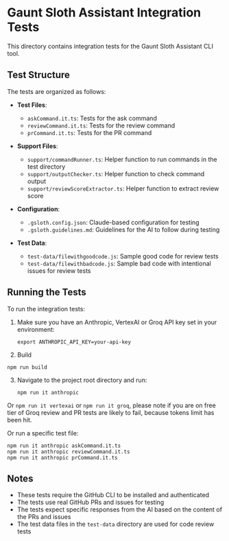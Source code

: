 # Gaunt Sloth Assistant Integration Tests

This directory contains integration tests for the Gaunt Sloth Assistant CLI tool.

## Test Structure

The tests are organized as follows:

- **Test Files**:
    - `askCommand.it.ts`: Tests for the ask command
    - `reviewCommand.it.ts`: Tests for the review command
    - `prCommand.it.ts`: Tests for the PR command

- **Support Files**:
    - `support/commandRunner.ts`: Helper function to run commands in the test directory
    - `support/outputChecker.ts`: Helper function to check command output
    - `support/reviewScoreExtractor.ts`: Helper function to extract review score

- **Configuration**:
    - `.gsloth.config.json`: Claude-based configuration for testing
    - `.gsloth.guidelines.md`: Guidelines for the AI to follow during testing

- **Test Data**:
    - `test-data/filewithgoodcode.js`: Sample good code for review tests
    - `test-data/filewithbadcode.js`: Sample bad code with intentional issues for review tests

## Running the Tests

To run the integration tests:

1. Make sure you have an Anthropic, VertexAI or Groq API key set in your environment:
   ```
   export ANTHROPIC_API_KEY=your-api-key
   ```

2. Build

  ```
  npm run build
  ```

3. Navigate to the project root directory and run:
   ```
   npm run it anthropic
   ```

Or `npm run it vertexai` or `npm run it groq`,
please note if you are on free tier of Groq review and PR tests are likely to fail,
because tokens limit has been hit.

   Or run a specific test file:
   ```
   npm run it anthropic askCommand.it.ts
   npm run it anthropic reviewCommand.it.ts
   npm run it anthropic prCommand.it.ts
   ```

## Notes

- These tests require the GitHub CLI to be installed and authenticated
- The tests use real GitHub PRs and issues for testing
- The tests expect specific responses from the AI based on the content of the PRs and issues
- The test data files in the `test-data` directory are used for code review tests
